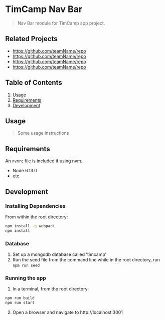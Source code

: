 # TimCamp Nav Bar

> Nav Bar module for TimCamp app project.

## Related Projects

  - https://github.com/teamName/repo
  - https://github.com/teamName/repo
  - https://github.com/teamName/repo
  - https://github.com/teamName/repo

## Table of Contents

1. [Usage](#Usage)
1. [Requirements](#requirements)
1. [Development](#development)

## Usage

> Some usage instructions

## Requirements

An `nvmrc` file is included if using [nvm](https://github.com/creationix/nvm).

- Node 6.13.0
- etc

## Development

### Installing Dependencies

From within the root directory:

```sh
npm install -g webpack
npm install
```

### Database
1. Set up a mongodb database called 'timcamp'
2. Run the seed file from the command line while in the root directory, run ```npm run seed```

### Running the app
1. In a terminal, from the root directory:
```sh
npm run build
npm run start
```
2. Open a browser and navigate to http://localhost:3001